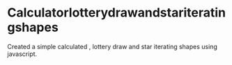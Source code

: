 # Calculatorlotterydrawandstariteratingshapes
 Created a simple calculated , lottery draw and star iterating shapes using javascript.
